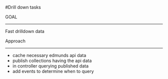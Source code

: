 #Drill down tasks

GOAL
____ 

Fast drilldown data

Approach
________

- cache necessary edmunds api data
- publish collections having the api data 
- in controller querying published data
- add events to determine when to query